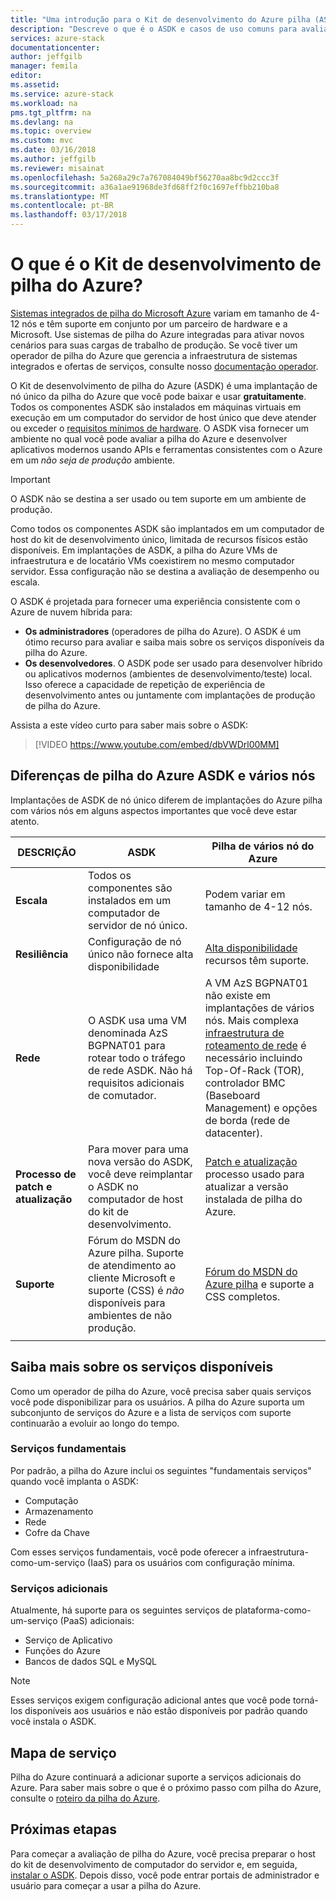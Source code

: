 ```yaml
---
title: "Uma introdução para o Kit de desenvolvimento do Azure pilha (ASDK) | Microsoft Docs"
description: "Descreve o que é o ASDK e casos de uso comuns para avaliar a pilha do Microsoft Azure."
services: azure-stack
documentationcenter: 
author: jeffgilb
manager: femila
editor: 
ms.assetid: 
ms.service: azure-stack
ms.workload: na
pms.tgt_pltfrm: na
ms.devlang: na
ms.topic: overview
ms.custom: mvc
ms.date: 03/16/2018
ms.author: jeffgilb
ms.reviewer: misainat
ms.openlocfilehash: 5a268a29c7a767084049bf56270aa8bc9d2ccc3f
ms.sourcegitcommit: a36a1ae91968de3fd68ff2f0c1697effbb210ba8
ms.translationtype: MT
ms.contentlocale: pt-BR
ms.lasthandoff: 03/17/2018
---
```

# <a name="what-is-the-azure-stack-development-kit"></a>O que é o Kit de desenvolvimento de pilha do Azure?
[Sistemas integrados de pilha do Microsoft Azure](.\.\azure-stack-poc.md) variam em tamanho de 4-12 nós e têm suporte em conjunto por um parceiro de hardware e a Microsoft. Use sistemas de pilha do Azure integradas para ativar novos cenários para suas cargas de trabalho de produção. Se você tiver um operador de pilha do Azure que gerencia a infraestrutura de sistemas integrados e ofertas de serviços, consulte nosso [documentação operador](https://docs.microsoft.com/azure/azure-stack).

O Kit de desenvolvimento de pilha do Azure (ASDK) é uma implantação de nó único da pilha do Azure que você pode baixar e usar **gratuitamente**. Todos os componentes ASDK são instalados em máquinas virtuais em execução em um computador do servidor de host único que deve atender ou exceder o [requisitos mínimos de hardware](asdk-deploy-considerations.md#hardware). O ASDK visa fornecer um ambiente no qual você pode avaliar a pilha do Azure e desenvolver aplicativos modernos usando APIs e ferramentas consistentes com o Azure em um *não seja de produção* ambiente. 

> [!IMPORTANT]
> O ASDK não se destina a ser usado ou tem suporte em um ambiente de produção.

Como todos os componentes ASDK são implantados em um computador de host do kit de desenvolvimento único, limitada de recursos físicos estão disponíveis. Em implantações de ASDK, a pilha do Azure VMs de infraestrutura e de locatário VMs coexistirem no mesmo computador servidor. Essa configuração não se destina a avaliação de desempenho ou escala.

O ASDK é projetada para fornecer uma experiência consistente com o Azure de nuvem híbrida para:
- **Os administradores** (operadores de pilha do Azure). O ASDK é um ótimo recurso para avaliar e saiba mais sobre os serviços disponíveis da pilha do Azure.
- **Os desenvolvedores**. O ASDK pode ser usado para desenvolver híbrido ou aplicativos modernos (ambientes de desenvolvimento/teste) local. Isso oferece a capacidade de repetição de experiência de desenvolvimento antes ou juntamente com implantações de produção de pilha do Azure. 

Assista a este vídeo curto para saber mais sobre o ASDK:

> [!VIDEO https://www.youtube.com/embed/dbVWDrl00MM]


## <a name="asdk-and-multi-node-azure-stack-differences"></a>Diferenças de pilha do Azure ASDK e vários nós
Implantações de ASDK de nó único diferem de implantações do Azure pilha com vários nós em alguns aspectos importantes que você deve estar atento.

|DESCRIÇÃO|ASDK|Pilha de vários nó do Azure|
|-----|-----|-----|
|**Escala**|Todos os componentes são instalados em um computador de servidor de nó único.|Podem variar em tamanho de 4-12 nós.|
|**Resiliência**|Configuração de nó único não fornece alta disponibilidade|[Alta disponibilidade](.\.\azure-stack-key-features.md#high-availability-for-azure-stack) recursos têm suporte.|
|**Rede**|O ASDK usa uma VM denominada AzS BGPNAT01 para rotear todo o tráfego de rede ASDK. Não há requisitos adicionais de comutador.|A VM AzS BGPNAT01 não existe em implantações de vários nós. Mais complexa [infraestrutura de roteamento de rede](.\.\azure-stack-network.md#network-infrastructure) é necessário incluindo Top-Of-Rack (TOR), controlador BMC (Baseboard Management) e opções de borda (rede de datacenter).|
|**Processo de patch e atualização**|Para mover para uma nova versão do ASDK, você deve reimplantar o ASDK no computador de host do kit de desenvolvimento.|[Patch e atualização](.\.\azure-stack-updates.md) processo usado para atualizar a versão instalada de pilha do Azure.|
|**Suporte**|Fórum do MSDN do Azure pilha. Suporte de atendimento ao cliente Microsoft e suporte (CSS) é *não* disponíveis para ambientes de não produção.|[Fórum do MSDN do Azure pilha](https://social.msdn.microsoft.com/Forums/en-US/home?forum=AzureStack) e suporte a CSS completos.|
| | |

## <a name="learn-about-available-services"></a>Saiba mais sobre os serviços disponíveis
Como um operador de pilha do Azure, você precisa saber quais serviços você pode disponibilizar para os usuários. A pilha do Azure suporta um subconjunto de serviços do Azure e a lista de serviços com suporte continuarão a evoluir ao longo do tempo.

### <a name="foundational-services"></a>Serviços fundamentais
Por padrão, a pilha do Azure inclui os seguintes "fundamentais serviços" quando você implanta o ASDK:
- Computação
- Armazenamento
- Rede
- Cofre da Chave

Com esses serviços fundamentais, você pode oferecer a infraestrutura-como-um-serviço (IaaS) para os usuários com configuração mínima.

### <a name="additional-services"></a>Serviços adicionais
Atualmente, há suporte para os seguintes serviços de plataforma-como-um-serviço (PaaS) adicionais:
- Serviço de Aplicativo
- Funções do Azure
- Bancos de dados SQL e MySQL

> [!NOTE]
> Esses serviços exigem configuração adicional antes que você pode torná-los disponíveis aos usuários e não estão disponíveis por padrão quando você instala o ASDK.

## <a name="service-roadmap"></a>Mapa de serviço
Pilha do Azure continuará a adicionar suporte a serviços adicionais do Azure. Para saber mais sobre o que é o próximo passo com pilha do Azure, consulte o [roteiro da pilha do Azure](https://azure.microsoft.com/roadmap/?tag=azure-stack). 


## <a name="next-steps"></a>Próximas etapas
Para começar a avaliação de pilha do Azure, você precisa preparar o host do kit de desenvolvimento de computador do servidor e, em seguida, [instalar o ASDK](asdk-deploy.md). Depois disso, você pode entrar portais de administrador e usuário para começar a usar a pilha do Azure.